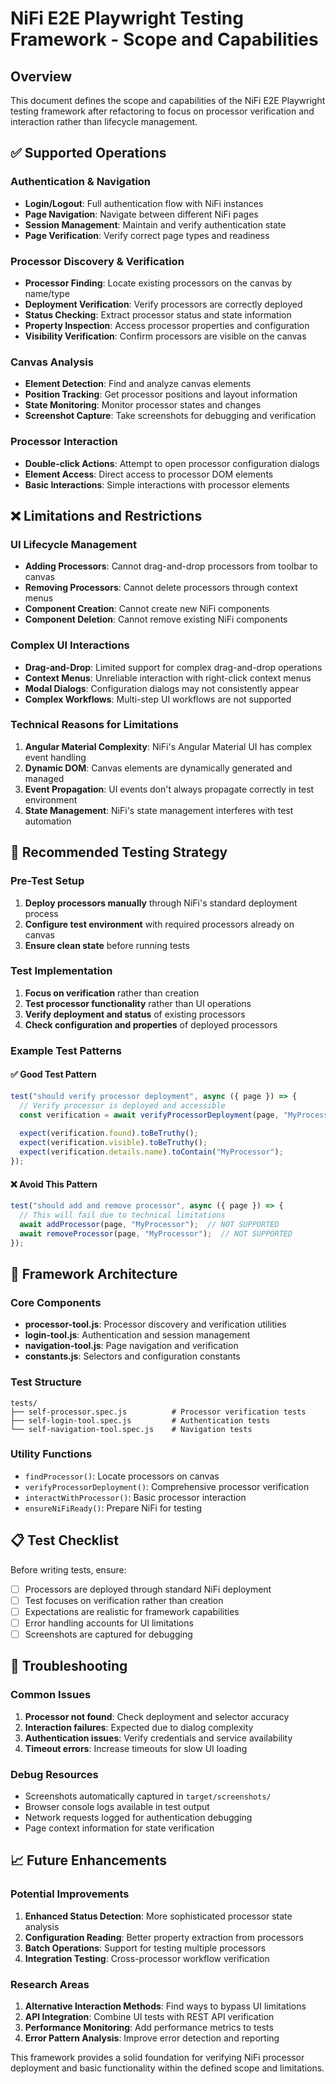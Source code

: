# NiFi E2E Playwright Testing Framework - Scope and Capabilities

## Overview

This document defines the scope and capabilities of the NiFi E2E Playwright testing framework after refactoring to focus on processor verification and interaction rather than lifecycle management.

## ✅ Supported Operations

### Authentication & Navigation
- **Login/Logout**: Full authentication flow with NiFi instances
- **Page Navigation**: Navigate between different NiFi pages
- **Session Management**: Maintain and verify authentication state
- **Page Verification**: Verify correct page types and readiness

### Processor Discovery & Verification
- **Processor Finding**: Locate existing processors on the canvas by name/type
- **Deployment Verification**: Verify processors are correctly deployed
- **Status Checking**: Extract processor status and state information
- **Property Inspection**: Access processor properties and configuration
- **Visibility Verification**: Confirm processors are visible on the canvas

### Canvas Analysis
- **Element Detection**: Find and analyze canvas elements
- **Position Tracking**: Get processor positions and layout information
- **State Monitoring**: Monitor processor states and changes
- **Screenshot Capture**: Take screenshots for debugging and verification

### Processor Interaction
- **Double-click Actions**: Attempt to open processor configuration dialogs
- **Element Access**: Direct access to processor DOM elements
- **Basic Interactions**: Simple interactions with processor elements

## ❌ Limitations and Restrictions

### UI Lifecycle Management
- **Adding Processors**: Cannot drag-and-drop processors from toolbar to canvas
- **Removing Processors**: Cannot delete processors through context menus
- **Component Creation**: Cannot create new NiFi components
- **Component Deletion**: Cannot remove existing NiFi components

### Complex UI Interactions
- **Drag-and-Drop**: Limited support for complex drag-and-drop operations
- **Context Menus**: Unreliable interaction with right-click context menus
- **Modal Dialogs**: Configuration dialogs may not consistently appear
- **Complex Workflows**: Multi-step UI workflows are not supported

### Technical Reasons for Limitations
1. **Angular Material Complexity**: NiFi's Angular Material UI has complex event handling
2. **Dynamic DOM**: Canvas elements are dynamically generated and managed
3. **Event Propagation**: UI events don't always propagate correctly in test environment
4. **State Management**: NiFi's state management interferes with test automation

## 🎯 Recommended Testing Strategy

### Pre-Test Setup
1. **Deploy processors manually** through NiFi's standard deployment process
2. **Configure test environment** with required processors already on canvas
3. **Ensure clean state** before running tests

### Test Implementation
1. **Focus on verification** rather than creation
2. **Test processor functionality** rather than UI operations
3. **Verify deployment and status** of existing processors
4. **Check configuration and properties** of deployed processors

### Example Test Patterns

#### ✅ Good Test Pattern
```javascript
test("should verify processor deployment", async ({ page }) => {
  // Verify processor is deployed and accessible
  const verification = await verifyProcessorDeployment(page, "MyProcessor");
  
  expect(verification.found).toBeTruthy();
  expect(verification.visible).toBeTruthy();
  expect(verification.details.name).toContain("MyProcessor");
});
```

#### ❌ Avoid This Pattern
```javascript
test("should add and remove processor", async ({ page }) => {
  // This will fail due to technical limitations
  await addProcessor(page, "MyProcessor");  // NOT SUPPORTED
  await removeProcessor(page, "MyProcessor");  // NOT SUPPORTED
});
```

## 🔧 Framework Architecture

### Core Components
- **processor-tool.js**: Processor discovery and verification utilities
- **login-tool.js**: Authentication and session management
- **navigation-tool.js**: Page navigation and verification
- **constants.js**: Selectors and configuration constants

### Test Structure
```
tests/
├── self-processor.spec.js          # Processor verification tests
├── self-login-tool.spec.js         # Authentication tests
└── self-navigation-tool.spec.js    # Navigation tests
```

### Utility Functions
- `findProcessor()`: Locate processors on canvas
- `verifyProcessorDeployment()`: Comprehensive processor verification
- `interactWithProcessor()`: Basic processor interaction
- `ensureNiFiReady()`: Prepare NiFi for testing

## 📋 Test Checklist

Before writing tests, ensure:
- [ ] Processors are deployed through standard NiFi deployment
- [ ] Test focuses on verification rather than creation
- [ ] Expectations are realistic for framework capabilities
- [ ] Error handling accounts for UI limitations
- [ ] Screenshots are captured for debugging

## 🐛 Troubleshooting

### Common Issues
1. **Processor not found**: Check deployment and selector accuracy
2. **Interaction failures**: Expected due to dialog complexity
3. **Authentication issues**: Verify credentials and service availability
4. **Timeout errors**: Increase timeouts for slow UI loading

### Debug Resources
- Screenshots automatically captured in `target/screenshots/`
- Browser console logs available in test output
- Network requests logged for authentication debugging
- Page context information for state verification

## 📈 Future Enhancements

### Potential Improvements
1. **Enhanced Status Detection**: More sophisticated processor state analysis
2. **Configuration Reading**: Better property extraction from processors
3. **Batch Operations**: Support for testing multiple processors
4. **Integration Testing**: Cross-processor workflow verification

### Research Areas
1. **Alternative Interaction Methods**: Find ways to bypass UI limitations
2. **API Integration**: Combine UI tests with REST API verification
3. **Performance Monitoring**: Add performance metrics to tests
4. **Error Pattern Analysis**: Improve error detection and reporting

This framework provides a solid foundation for verifying NiFi processor deployment and basic functionality within the defined scope and limitations.